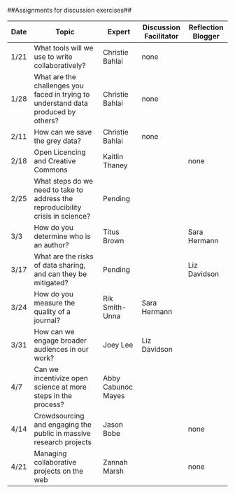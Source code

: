 ##Assignments for discussion exercises##

Date | Topic | Expert | Discussion Facilitator | Reflection Blogger
----|-----|----|-----|------
1/21|What tools will we use to write collaboratively? | Christie Bahlai | none |
1/28|What are the challenges you faced in trying to understand data produced by others?|Christie Bahlai| none |
2/11|How can we save the grey data?| Christie Bahlai | none |
2/18|Open Licencing and Creative Commons| Kaitlin Thaney | |none
2/25|What steps do we need to take to address the reproducibility crisis in science? | Pending | |
3/3| How do you determine who is an author?|Titus Brown | |Sara Hermann
3/17|What are the risks of data sharing, and can they be mitigated? |Pending | |Liz Davidson
3/24|How do you measure the quality of a journal? |Rik Smith-Unna |Sara Hermann |
3/31|How can we engage broader audiences in our work? |Joey Lee |Liz Davidson |
4/7|Can we incentivize open science at more steps in the process? | Abby Cabunoc Mayes | |
4/14|Crowdsourcing and engaging the public in massive research projects | Jason Bobe | | none
4/21| Managing collaborative projects on the web| Zannah Marsh | |none
